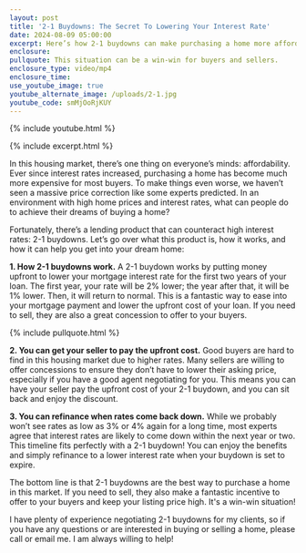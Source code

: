 ```yaml
---
layout: post
title: '2-1 Buydowns: The Secret To Lowering Your Interest Rate'
date: 2024-08-09 05:00:00
excerpt: Here’s how 2-1 buydowns can make purchasing a home more affordable.
enclosure:
pullquote: This situation can be a win-win for buyers and sellers.
enclosure_type: video/mp4
enclosure_time:
use_youtube_image: true
youtube_alternate_image: /uploads/2-1.jpg
youtube_code: smMjOoRjKUY
---
```

{% include youtube.html %}

{% include excerpt.html %}

In this housing market, there’s one thing on everyone’s minds: affordability. Ever since interest rates increased, purchasing a home has become much more expensive for most buyers. To make things even worse, we haven’t seen a massive price correction like some experts predicted. In an environment with high home prices and interest rates, what can people do to achieve their dreams of buying a home?

Fortunately, there’s a lending product that can counteract high interest rates: 2-1 buydowns. Let’s go over what this product is, how it works, and how it can help you get into your dream home:

**1\. How 2-1 buydowns work.** A 2-1 buydown works by putting money upfront to lower your mortgage interest rate for the first two years of your loan. The first year, your rate will be 2% lower; the year after that, it will be 1% lower. Then, it will return to normal. This is a fantastic way to ease into your mortgage payment and lower the upfront cost of your loan. If you need to sell, they are also a great concession to offer to your buyers.

{% include pullquote.html %}

**2\. You can get your seller to pay the upfront cost.** Good buyers are hard to find in this housing market due to higher rates. Many sellers are willing to offer concessions to ensure they don’t have to lower their asking price, especially if you have a good agent negotiating for you. This means you can have your seller pay the upfront cost of your 2-1 buydown, and you can sit back and enjoy the discount.

**3\. You can refinance when rates come back down.** While we probably won’t see rates as low as 3% or 4% again for a long time, most experts agree that interest rates are likely to come down within the next year or two. This timeline fits perfectly with a 2-1 buydown! You can enjoy the benefits and simply refinance to a lower interest rate when your buydown is set to expire.

The bottom line is that 2-1 buydowns are the best way to purchase a home in this market. If you need to sell, they also make a fantastic incentive to offer to your buyers and keep your listing price high. It's a win-win situation!

I have plenty of experience negotiating 2-1 buydowns for my clients, so if you have any questions or are interested in buying or selling a home, please call or email me. I am always willing to help!